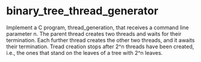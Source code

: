 # binary_tree_thread_generator

Implement a C program, thread_generation, that receives a command line parameter
n.
The parent thread creates two threads and waits for their termination.
Each further thread creates the other two threads, and it awaits their termination. 
Tread creation stops after 2^n threads have been created, i.e., the ones that stand
on the leaves of a tree with 2^n leaves.
